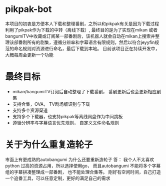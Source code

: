 # pikpak-bot
本项目的初衷是方便本人下载和整理番剧，之所以和pikpak有关是因为下载过程利用了pikpak作为下载的中转（离线下载）, 最终目的是为了实现在mikan 或者 bangumiTV中收藏或订阅某一部番剧后，该机器人就会自动在mikan上搜索并整理该部番剧所有的剧集，遵循分辨率和字幕语言有限规则，然后以符合jeyyfin规范的命名规则对资源进行命名，最后下载到本地。
目前该项目正在持续开发中， 大概每周会更新一个功能

# 最终目标
- mikan/bangumiTV订阅后自动整理了下载番剧， 番剧更新后也会更新相应剧集
- 支持合集，OVA， TV剧场版识别与下载
- 支持多个资源渠道
- 支持多个下载器，也支持pikpak等离线网盘作为中间跳板
- 遵循分辨率与字幕语言优先规则， 自定义文件命名规则

# 关于为什么重复造轮子
市面上有更成熟的autobangumi 为什么还要重新造轮子
答： 我个人不太喜欢python 过高的资源占用，所以选择使用go， 而且autobangumi 不能将多个字幕组的字幕拼凑整理成一部番剧， 也不能处理合集等。 刚好有空闲时间，自己打造一个追番工具，可以任意定制，更好的满足自己的需求

